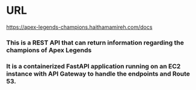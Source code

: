# URL
https://apex-legends-champions.haithamamireh.com/docs

### This is a REST API that can return information regarding the champions of Apex Legends 

### It is a containerized FastAPI application running on an EC2 instance with API Gateway to handle the endpoints and Route 53.
